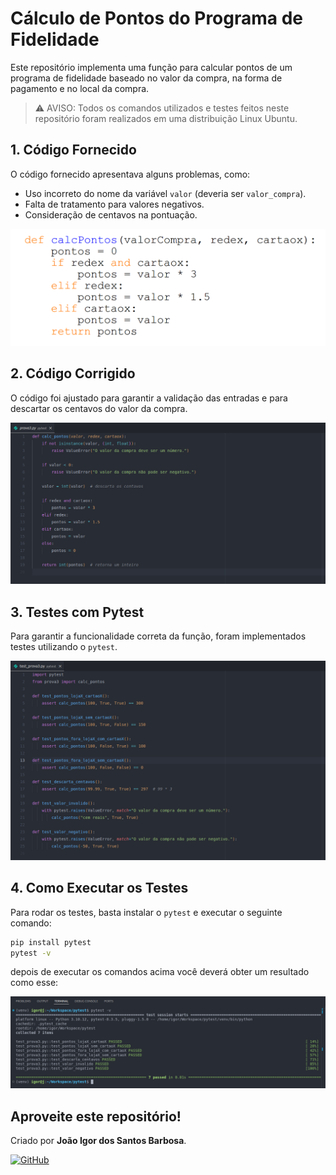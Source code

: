 # Cálculo de Pontos do Programa de Fidelidade

Este repositório implementa uma função para calcular pontos de um programa de fidelidade baseado no valor da compra, na forma de pagamento e no local da compra.

> ⚠️ AVISO: Todos os comandos utilizados e testes feitos neste repositório foram realizados em uma distribuição Linux Ubuntu.

## 1. Código Fornecido
O código fornecido apresentava alguns problemas, como:
- Uso incorreto do nome da variável `valor` (deveria ser `valor_compra`).
- Falta de tratamento para valores negativos.
- Consideração de centavos na pontuação.

![cod-fornecido](assets/cod-fornecido.png)

## 2. Código Corrigido
O código foi ajustado para garantir a validação das entradas e para descartar os centavos do valor da compra.

![cod-corrigido](assets/cod-corrigido.png)

## 3. Testes com Pytest
Para garantir a funcionalidade correta da função, foram implementados testes utilizando o `pytest`.

![py-test](assets/py-test.png)

## 4. Como Executar os Testes
Para rodar os testes, basta instalar o `pytest` e executar o seguinte comando:

```bash
pip install pytest
pytest -v
```

depois de executar os comandos acima você deverá obter um resultado como esse:

![py-test-results](assets/py-test-results.png)


## Aproveite este repositório!

Criado por **João Igor dos Santos Barbosa**.

[![GitHub](https://img.shields.io/badge/github-%23121011.svg?style=for-the-badge&logo=github&logoColor=white)](https://github.com/ignizxl)